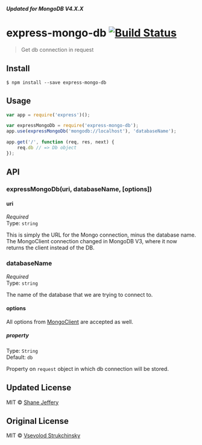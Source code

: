 ***Updated for MongoDB V4.X.X***

# express-mongo-db [![Build Status](https://travis-ci.org/floatdrop/express-mongo-db.svg?branch=master)](https://travis-ci.org/floatdrop/express-mongo-db)

> Get db connection in request


## Install

```
$ npm install --save express-mongo-db
```


## Usage

```js
var app = require('express')();

var expressMongoDb = require('express-mongo-db');
app.use(expressMongoDb('mongodb://localhost'), 'databaseName');

app.get('/', function (req, res, next) {
	req.db // => Db object
});
```


## API

### expressMongoDb(uri, databaseName, [options])

#### uri

*Required*  
Type: `string`

This is simply the URL for the Mongo connection, minus the database name.  The MongoClient connection changed in MongoDB V3, where it now returns the client instead of the DB.

### databaseName

*Required*  
Type: `string`

The name of the database that we are trying to connect to.

#### options

All options from [MongoClient](http://mongodb.github.io/node-mongodb-native/2.0/api/MongoClient.html) are accepted as well.

##### property

Type: `String`  
Default: `db`

Property on `request` object in which db connection will be stored.

## Updated License

MIT © [Shane Jeffery](http://github.com/1RM)

## Original License

MIT © [Vsevolod Strukchinsky](http://github.com/floatdrop)
